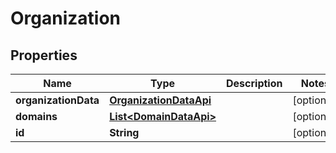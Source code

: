 
# Organization

## Properties
Name | Type | Description | Notes
------------ | ------------- | ------------- | -------------
**organizationData** | [**OrganizationDataApi**](OrganizationDataApi.md) |  |  [optional]
**domains** | [**List&lt;DomainDataApi&gt;**](DomainDataApi.md) |  |  [optional]
**id** | **String** |  |  [optional]



